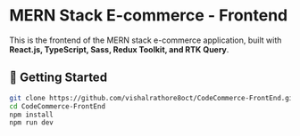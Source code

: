 # MERN Stack E-commerce - Frontend  

This is the frontend of the MERN stack e-commerce application, built with **React.js, TypeScript, Sass, Redux Toolkit, and RTK Query**.  

## 🚀 Getting Started  

```bash
git clone https://github.com/vishalrathore8oct/CodeCommerce-FrontEnd.git
cd CodeCommerce-FrontEnd
npm install
npm run dev
```
